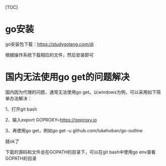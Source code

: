 [TOC]

# go安装

go安装包下载：https://studygolang.com/dl

根据操作系统下载相应的文件，然后安装即可

# 国内无法使用go get的问题解决

国内因为代理的问题，通常无法使用go get。以windows为例，可以采用如下简单办法解决：

1、打开git bash

2、输入export GOPROXY=https://goproxy.io

3、再使用go get，例如go get -u github.com/lukehoban/go-outline

就ok了

下载的源码和文件会在GOPATH的目录下，可以在git bash中使用go env查看GOPATH的目录
